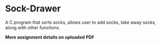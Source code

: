 # Sock-Drawer
 A C program that sorts socks, allows user to add socks, take away socks, along with other functions.

**More assignment details on uploaded PDF**

